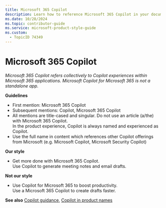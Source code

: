 ```yaml
---
title: Microsoft 365 Copilot
description: Learn how to reference Microsoft 365 Copilot in your documentation. Follow guidelines for first and subsequent mentions, and understand the correct usage to maintain consistency and clarity.
ms.date: 10/28/2024
ms.topic: contributor-guide
ms.service: microsoft-product-style-guide
ms.custom:
  - TopicID 74349
---
```



# Microsoft 365 Copilot

*Microsoft 365 Copilot refers collectively to Copilot experiences within Microsoft 365 applications. Microsoft Copilot for Microsoft 365 is not a standalone app.*

**Guidelines**

- First mention: Microsoft 365 Copilot
- Subsequent mentions: Copilot, Microsoft 365 Copilot
- All mentions are title-cased and singular. Do not use an article (a/the) with Microsoft 365 Copilot.  
  In the product experience, Copilot is always named and experienced as Copilot.
- Use the full name in content which references other Copilot offerings from Microsoft (e.g. Microsoft Copilot, Microsoft Security Copilot) ​

**Our style**  

- Get more done with Microsoft 365 Copilot.  
  Use Copilot to generate meeting notes and email drafts.

**Not our style**  

- Use Copilot for Microsoft 365 to boost productivity.  
  Use a Microsoft 365 Copilot to create drafts faster.

**See also** [Copilot guidance](~/copilot-guidance/copilot-guidance.md), [Copilot in product names](~\copilot-guidance\copilot-in-product-names-and-messaging.md)